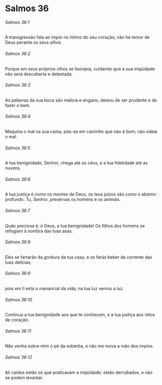 # Salmos 36

###### Salmos 36:1

A transgressão fala ao ímpio no íntimo do seu coração; não há temor de Deus perante os seus olhos.

###### Salmos 36:2

Porque em seus próprios olhos se lisonjeia, cuidando que a sua iniqüidade não será descoberta e detestada.

###### Salmos 36:3

As palavras da sua boca são malícia e engano; deixou de ser prudente e de fazer o bem.

###### Salmos 36:4

Maquina o mal na sua cama; põe-se em caminho que não é bom; não odeia o mal.

###### Salmos 36:5

A tua benignidade, Senhor, chega até os céus, e a tua fidelidade até as nuvens.

###### Salmos 36:6

A tua justiça é como os montes de Deus, os teus juízos são como o abismo profundo. Tu, Senhor, preservas os homens e os animais.

###### Salmos 36:7

Quão preciosa é, ó Deus, a tua benignidade! Os filhos dos homens se refugiam à sombra das tuas asas.

###### Salmos 36:8

Eles se fartarão da gordura da tua casa, e os farás beber da corrente das tuas delícias;

###### Salmos 36:9

pois em ti está o manancial da vida; na tua luz vemos a luz.

###### Salmos 36:10

Continua a tua benignidade aos que te conhecem, e a tua justiça aos retos de coração.

###### Salmos 36:11

Não venha sobre mim o pé da soberba, e não me mova a mão dos ímpios.

###### Salmos 36:12

Ali caídos estão os que praticavam a iniqüidade; estão derrubados, e não se podem levantar.

